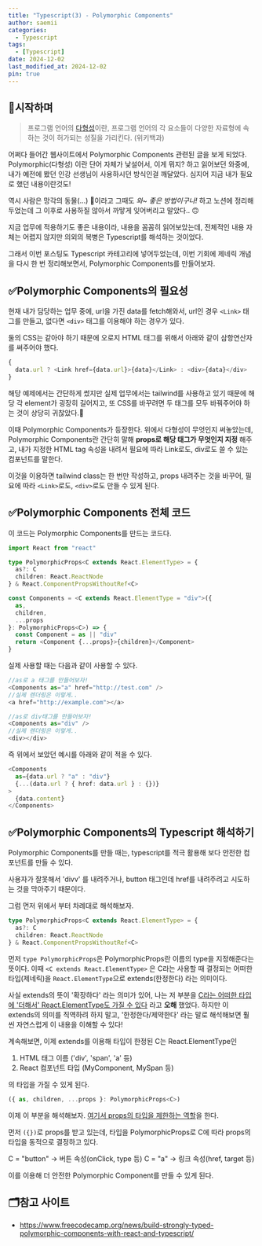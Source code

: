 ```yaml
---
title: "Typescript(3) - Polymorphic Components"
author: saemii
categories:
  - Typescript
tags:
  - [Typescript]
date: 2024-12-02
last_modified_at: 2024-12-02
pin: true
---
```


## 📌시작하며

> 프로그램 언어의 [다형성](<https://ko.wikipedia.org/wiki/%EB%8B%A4%ED%98%95%EC%84%B1_(%EC%BB%B4%ED%93%A8%ED%84%B0_%EA%B3%BC%ED%95%99)>)이란, 프로그램 언어의 각 요소들이 다양한 자료형에 속하는 것이 허가되는 성질을 가리킨다. (위키백과)

어쩌다 들어간 웹사이트에서 Polymorphic Components 관련된 글을 보게 되었다.
Polymorphic(다형성) 이란 단어 자체가 낯설어서, 이게 뭐지? 하고 읽어보던 와중에, 내가 예전에 봤던 인강 선생님이 사용하시던 방식인걸 깨달았다. 심지어 지금 내가 필요로 했던 내용이란것도!

역시 사람은 망각의 동물(...) 🥹이라고 그때도 <i>와~ 좋은 방법이구나!</i> 하고 노션에 정리해두었는데 그 이후로 사용하질 않아서 까맣게 잊어버리고 말았다.. 🙃

지금 업무에 적용하기도 좋은 내용이라, 내용을 꼼꼼히 읽어보았는데, 전체적인 내용 자체는 어렵지 않지만 의외의 복병은 Typescript를 해석하는 것이었다.

그래서 이번 포스팅도 Typescript 카테고리에 넣어두었는데, 이번 기회에 제네릭 개념을 다시 한 번 정리해보면서, Polymorphic Components를 만들어보자.

## ✅Polymorphic Components의 필요성

현재 내가 담당하는 업무 중에, url을 가진 data를 fetch해와서, url인 경우 `<Link>` 태그를 만들고, 없다면 `<div>` 태그를 이용해야 하는 경우가 있다.

둘의 CSS는 같아야 하기 때문에 오로지 HTML 태그를 위해서 아래와 같이 삼항연산자를 써주어야 했다.

```javascript
{
  data.url ? <Link href={data.url}>{data}</Link> : <div>{data}</div>
}
```

해당 예제에서는 간단하게 썼지만 실제 업무에서는 tailwind를 사용하고 있기 때문에 해당 각 element가 굉장히 길어지고, 또 CSS를 바꾸려면 두 태그를 모두 바꿔주어야 하는 것이 상당히 귀찮았다.🤔

이때 Polymorphic Components가 등장한다.
위에서 다형성이 무엇인지 써놓았는데, Polymorphic Components란 간단히 말해 **props로 해당 태그가 무엇인지 지정** 해주고, 내가 지정한 HTML tag 속성을 내려서 필요에 따라 Link로도, div로도 쓸 수 있는 컴포넌트를 말한다.

이것을 이용하면 tailwind class는 한 번만 작성하고, props 내려주는 것을 바꾸어, 필요에 따라 `<Link>`로도, `<div>`로도 만들 수 있게 된다.

## ✅Polymorphic Components 전체 코드

이 코드는 Polymorphic Components를 만드는 코드다.

```typescript
import React from "react"

type PolymorphicProps<C extends React.ElementType> = {
  as?: C
  children: React.ReactNode
} & React.ComponentPropsWithoutRef<C>

const Components = <C extends React.ElementType = "div">({
  as,
  children,
  ...props
}: PolymorphicProps<C>) => {
  const Component = as || "div"
  return <Component {...props}>{children}</Component>
}
```

실제 사용할 때는 다음과 같이 사용할 수 있다.

```typescript
//as로 a 태그를 만들어보자!
<Components as="a" href="http://test.com" />
//실제 렌더링은 이렇게..
<a href="http://example.com"></a>
```

```typescript
//as로 div태그를 만들어보자!
<Components as="div" />
//실제 렌더링은 이렇게..
<div></div>
```

즉 위에서 보았던 예시를 아래와 같이 적을 수 있다.

```typescript
<Components
  as={data.url ? "a" : "div"}
  {...(data.url ? { href: data.url } : {})}
>
  {data.content}
</Components>
```

## ✅Polymorphic Components의 Typescript 해석하기

Polymorphic Components를 만들 때는, typescript를 적극 활용해 보다 안전한 컴포넌트를 만들 수 있다.

사용자가 잘못해서 'divv' 를 내려주거나, button 태그인데 href를 내려주려고 시도하는 것을 막아주기 때문이다.

그럼 먼저 위에서 부터 차례대로 해석해보자.

```typescript
type PolymorphicProps<C extends React.ElementType> = {
  as?: C
  children: React.ReactNode
} & React.ComponentPropsWithoutRef<C>
```

먼저 `type PolymorphicProps`은 PolymorphicProps란 이름의 type을 지정해준다는 뜻이다.
이때 `<C extends React.ElementType>` 은 C라는 사용할 때 결정되는 어떠한 타입(제네릭)을 `React.ElementType`으로 extends(한정한다) 라는 의미이다.

사실 extends의 뜻이 '확장하다' 라는 의미가 있어, 나는 저 부분을 <u>C라는 어떠한 타입에 '더해서' React.ElementType도 가질 수 있다</u> 라고 **오해** 했었다.
하지만 이 extends의 의미를 직역하려 하지 말고, '한정한다/제약한다' 라는 말로 해석해보면 훨씬 자연스럽게 이 내용을 이해할 수 있다!

계속해보면, 이제 extends를 이용해 타입이 한정된 C는 React.ElementType인

1. HTML 태그 이름 ('div', 'span', 'a' 등)
2. React 컴포넌트 타입 (MyComponent, MySpan 등)

의 타입을 가질 수 있게 된다.

```typescript
({ as, children, ...props }: PolymorphicProps<C>) 
```
이제 이 부분을 해석해보자. <u>여기서 props의 타입을 제한하는 역할</u>을 한다.

먼저 `({})`로 props를 받고 있는데, 타입을 PolymorphicProps<C>로 C에 따라 props의 타입을 동적으로 결정하고 있다.

C = "button" → 버튼 속성(onClick, type 등)
C = "a" → 링크 속성(href, target 등)

이를 이용해 더 안전한 Polymorphic Component를 만들 수 있게 된다.




## 🗂️참고 사이트

- <https://www.freecodecamp.org/news/build-strongly-typed-polymorphic-components-with-react-and-typescript/>
